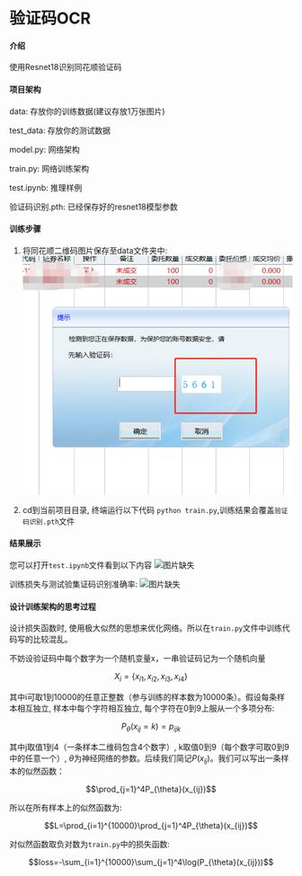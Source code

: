 # 验证码OCR

#### 介绍
使用Resnet18识别同花顺验证码

#### 项目架构
data: 存放你的训练数据(建议存放1万张图片)

test_data: 存放你的测试数据

model.py: 网络架构

train.py: 网络训练架构

test.ipynb: 推理样例

验证码识别.pth: 已经保存好的resnet18模型参数

#### 训练步骤
1. 将同花顺二维码图片保存至data文件夹中: 
![图片缺失](./figure/2.png)

2. cd到当前项目目录, 终端运行以下代码
```python train.py```,训练结果会覆盖```验证码识别.pth```文件

#### 结果展示
您可以打开```test.ipynb```文件看到以下内容
![图片缺失](./figure/1.png)

训练损失与测试验集证码识别准确率: 
![图片缺失](./figure/3.png)

#### 设计训练架构的思考过程
设计损失函数时, 使用极大似然的思想来优化网络。所以在```train.py```文件中训练代码写的比较混乱。

不妨设验证码中每个数字为一个随机变量x，一串验证码记为一个随机向量

$$X_i=\{x_{i1}, x_{i2}, x_{i3}, x_{i4}\}$$

其中i可取1到10000的任意正整数（参与训练的样本数为10000条）。假设每条样本相互独立, 样本中每个字符相互独立, 每个字符在0到9上服从一个多项分布:

$$P_{\theta}(x_{ij}=k)=p_{ijk}$$

其中j取值1到4（一条样本二维码包含4个数字）, k取值0到9（每个数字可取0到9中的任意一个）, $\theta$为神经网络的参数。后续我们简记$P(x_{ij})$。我们可以写出一条样本的似然函数：

$$\prod_{j=1}^4P_{\theta}(x_{ij})$$

所以在所有样本上的似然函数为: 

$$L=\prod_{i=1}^{10000}\prod_{j=1}^4P_{\theta}(x_{ij})$$

对似然函数取负对数为```train.py```中的损失函数: 

$$loss=-\sum_{i=1}^{10000}\sum_{j=1}^4\log(P_{\theta}(x_{ij}))$$
